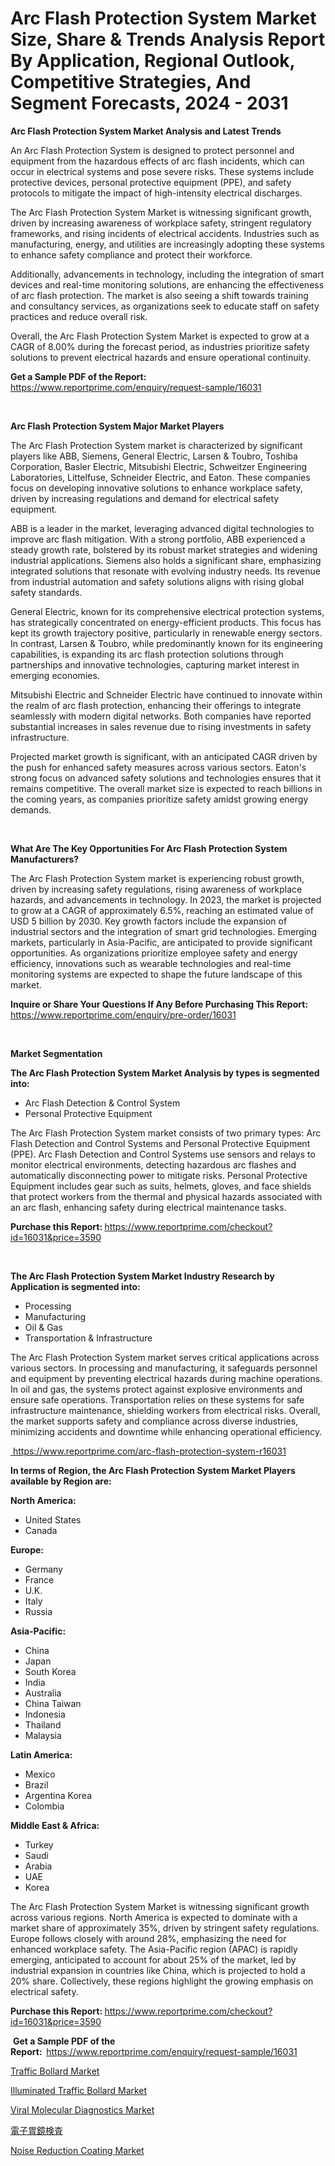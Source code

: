 <p><h1>Arc Flash Protection System Market Size, Share & Trends Analysis Report By Application, Regional Outlook, Competitive Strategies, And Segment Forecasts, 2024 - 2031</h1></p><p><strong>Arc Flash Protection System Market Analysis and Latest Trends</strong></p>
<p><p>An Arc Flash Protection System is designed to protect personnel and equipment from the hazardous effects of arc flash incidents, which can occur in electrical systems and pose severe risks. These systems include protective devices, personal protective equipment (PPE), and safety protocols to mitigate the impact of high-intensity electrical discharges. </p><p>The Arc Flash Protection System Market is witnessing significant growth, driven by increasing awareness of workplace safety, stringent regulatory frameworks, and rising incidents of electrical accidents. Industries such as manufacturing, energy, and utilities are increasingly adopting these systems to enhance safety compliance and protect their workforce. </p><p>Additionally, advancements in technology, including the integration of smart devices and real-time monitoring solutions, are enhancing the effectiveness of arc flash protection. The market is also seeing a shift towards training and consultancy services, as organizations seek to educate staff on safety practices and reduce overall risk.</p><p>Overall, the Arc Flash Protection System Market is expected to grow at a CAGR of 8.00% during the forecast period, as industries prioritize safety solutions to prevent electrical hazards and ensure operational continuity.</p></p>
<p><strong>Get a Sample PDF of the Report:&nbsp;</strong> <a href="https://www.reportprime.com/enquiry/request-sample/16031">https://www.reportprime.com/enquiry/request-sample/16031</a></p>
<p>&nbsp;</p>
<p><strong>Arc Flash Protection System Major Market Players</strong></p>
<p><p>The Arc Flash Protection System market is characterized by significant players like ABB, Siemens, General Electric, Larsen & Toubro, Toshiba Corporation, Basler Electric, Mitsubishi Electric, Schweitzer Engineering Laboratories, Littelfuse, Schneider Electric, and Eaton. These companies focus on developing innovative solutions to enhance workplace safety, driven by increasing regulations and demand for electrical safety equipment.</p><p>ABB is a leader in the market, leveraging advanced digital technologies to improve arc flash mitigation. With a strong portfolio, ABB experienced a steady growth rate, bolstered by its robust market strategies and widening industrial applications. Siemens also holds a significant share, emphasizing integrated solutions that resonate with evolving industry needs. Its revenue from industrial automation and safety solutions aligns with rising global safety standards.</p><p>General Electric, known for its comprehensive electrical protection systems, has strategically concentrated on energy-efficient products. This focus has kept its growth trajectory positive, particularly in renewable energy sectors. In contrast, Larsen & Toubro, while predominantly known for its engineering capabilities, is expanding its arc flash protection solutions through partnerships and innovative technologies, capturing market interest in emerging economies.</p><p>Mitsubishi Electric and Schneider Electric have continued to innovate within the realm of arc flash protection, enhancing their offerings to integrate seamlessly with modern digital networks. Both companies have reported substantial increases in sales revenue due to rising investments in safety infrastructure.</p><p>Projected market growth is significant, with an anticipated CAGR driven by the push for enhanced safety measures across various sectors. Eaton's strong focus on advanced safety solutions and technologies ensures that it remains competitive. The overall market size is expected to reach billions in the coming years, as companies prioritize safety amidst growing energy demands.</p></p>
<p>&nbsp;</p>
<p><strong>What Are The Key Opportunities For Arc Flash Protection System Manufacturers?</strong></p>
<p><p>The Arc Flash Protection System market is experiencing robust growth, driven by increasing safety regulations, rising awareness of workplace hazards, and advancements in technology. In 2023, the market is projected to grow at a CAGR of approximately 6.5%, reaching an estimated value of USD 5 billion by 2030. Key growth factors include the expansion of industrial sectors and the integration of smart grid technologies. Emerging markets, particularly in Asia-Pacific, are anticipated to provide significant opportunities. As organizations prioritize employee safety and energy efficiency, innovations such as wearable technologies and real-time monitoring systems are expected to shape the future landscape of this market.</p></p>
<p><strong>Inquire or Share Your Questions If Any Before Purchasing This Report:</strong> <a href="https://www.reportprime.com/enquiry/pre-order/16031">https://www.reportprime.com/enquiry/pre-order/16031</a></p>
<p>&nbsp;</p>
<p><strong>Market Segmentation</strong></p>
<p><strong>The Arc Flash Protection System Market Analysis by types is segmented into:</strong></p>
<p><ul><li>Arc Flash Detection & Control System</li><li>Personal Protective Equipment</li></ul></p>
<p><p>The Arc Flash Protection System market consists of two primary types: Arc Flash Detection and Control Systems and Personal Protective Equipment (PPE). Arc Flash Detection and Control Systems use sensors and relays to monitor electrical environments, detecting hazardous arc flashes and automatically disconnecting power to mitigate risks. Personal Protective Equipment includes gear such as suits, helmets, gloves, and face shields that protect workers from the thermal and physical hazards associated with an arc flash, enhancing safety during electrical maintenance tasks.</p></p>
<p><strong>Purchase this Report:&nbsp;</strong><a href="https://www.reportprime.com/checkout?id=16031&price=3590">https://www.reportprime.com/checkout?id=16031&price=3590</a></p>
<p>&nbsp;</p>
<p><strong>The Arc Flash Protection System Market Industry Research by Application is segmented into:</strong></p>
<p><ul><li>Processing</li><li>Manufacturing</li><li>Oil & Gas</li><li>Transportation & Infrastructure</li></ul></p>
<p><p>The Arc Flash Protection System market serves critical applications across various sectors. In processing and manufacturing, it safeguards personnel and equipment by preventing electrical hazards during machine operations. In oil and gas, the systems protect against explosive environments and ensure safe operations. Transportation relies on these systems for safe infrastructure maintenance, shielding workers from electrical risks. Overall, the market supports safety and compliance across diverse industries, minimizing accidents and downtime while enhancing operational efficiency.</p></p>
<p><a href="https://www.reportprime.com/arc-flash-protection-system-r16031">&nbsp;https://www.reportprime.com/arc-flash-protection-system-r16031</a></p>
<p><strong>In terms of Region, the Arc Flash Protection System Market Players available by Region are:</strong></p>
<p>
    <p> <strong> North America: </strong>
        <ul>
            <li>United States</li>
            <li>Canada</li>
        </ul>
        </p> 
    <p> <strong> Europe: </strong>
        <ul>
            <li>Germany</li>
            <li>France</li>
            <li>U.K.</li>
            <li>Italy</li>
            <li>Russia</li>
        </ul>
        </p> 
    <p> <strong> Asia-Pacific: </strong>
        <ul>
            <li>China</li>
            <li>Japan</li>
            <li>South Korea</li>
            <li>India</li>
            <li>Australia</li>
            <li>China Taiwan</li>
            <li>Indonesia</li>
            <li>Thailand</li>
            <li>Malaysia</li>
        </ul>
        </p> 
    <p> <strong> Latin America: </strong>
        <ul>
            <li>Mexico</li>
            <li>Brazil</li>
            <li>Argentina Korea</li>
            <li>Colombia</li>
        </ul>
        </p> 
    <p> <strong> Middle East & Africa: </strong>
        <ul>
            <li>Turkey</li>
            <li>Saudi</li>
            <li>Arabia</li>
            <li>UAE</li>
            <li>Korea</li>
        </ul>
    </p>
    </p>
<p><p>The Arc Flash Protection System Market is witnessing significant growth across various regions. North America is expected to dominate with a market share of approximately 35%, driven by stringent safety regulations. Europe follows closely with around 28%, emphasizing the need for enhanced workplace safety. The Asia-Pacific region (APAC) is rapidly emerging, anticipated to account for about 25% of the market, led by industrial expansion in countries like China, which is projected to hold a 20% share. Collectively, these regions highlight the growing emphasis on electrical safety.</p></p>
<p><strong>Purchase this Report: </strong><a href="https://www.reportprime.com/checkout?id=16031&price=3590">https://www.reportprime.com/checkout?id=16031&price=3590</a></p>
<p>&nbsp;<strong>Get a Sample PDF of the Report:&nbsp;&nbsp;</strong><a href="https://www.reportprime.com/enquiry/request-sample/16031">https://www.reportprime.com/enquiry/request-sample/16031</a></p>
<p><strong></strong></p>
<p><p><a href="https://issuu.com/reportprime-2/docs/traffic-bollard-market-size-2030.pp_69f834cf3aab00">Traffic Bollard Market</a></p><p><a href="https://issuu.com/reportprime-2/docs/illuminated-traffic-bollard-market-_58fc6df5116591">Illuminated Traffic Bollard Market</a></p><p><a href="https://www.linkedin.com/pulse/why-should-you-invest-viral-molecular-diagnostics-market-wzmyf?trackingId=Zn0rODq5SdqEG43KexaO%2Bw%3D%3D">Viral Molecular Diagnostics Market</a></p><p><a href="https://medium.com/@ryanmarc1930/electronic-gastroscopy-market-%E3%81%AE%E3%82%B0%E3%83%AD%E3%83%BC%E3%83%90%E3%83%AB%E5%B8%82%E5%A0%B4%E6%A6%82%E8%A6%81%E3%81%AF-%E4%B8%96%E7%95%8C%E3%81%8A%E3%82%88%E3%81%B3%E4%B8%BB%E8%A6%81%E5%B8%82%E5%A0%B4%E3%81%AB%E3%81%8A%E3%81%91%E3%82%8B%E6%A5%AD%E7%95%8C%E3%81%AB%E5%BD%B1%E9%9F%BF%E3%82%92%E4%B8%8E%E3%81%88%E3%82%8B%E4%B8%BB%E8%A6%81%E3%81%AA%E3%83%88%E3%83%AC%E3%83%B3%E3%83%89%E3%81%AB%E3%81%A4%E3%81%84%E3%81%A6-%E7%8B%AC%E8%87%AA%E3%81%AE%E8%A6%96%E7%82%B9%E3%82%92%E6%8F%90%E4%BE%9B%E3%81%97%E3%81%BE%E3%81%99-556c494ba8af">電子胃鏡検査</a></p><p><a href="https://medium.com/@hskdk2672/the-noise-reduction-coating-market-research-report-provides-an-in-depth-and-up-to-date-analysis-7ac1f9ecc442">Noise Reduction Coating Market</a></p></p>